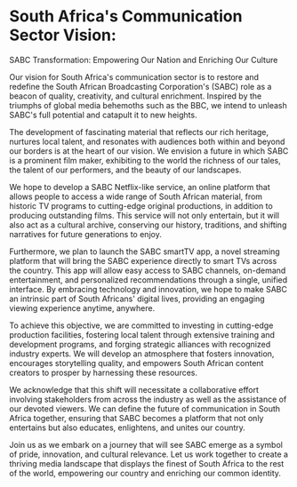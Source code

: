 # South Africa's Communication Sector Vision:

SABC Transformation: Empowering Our Nation and Enriching Our Culture

Our vision for South Africa's communication sector is to restore and redefine the South African Broadcasting Corporation's (SABC) role as a beacon of quality, creativity, and cultural enrichment. Inspired by the triumphs of global media behemoths such as the BBC, we intend to unleash SABC's full potential and catapult it to new heights.

The development of fascinating material that reflects our rich heritage, nurtures local talent, and resonates with audiences both within and beyond our borders is at the heart of our vision. We envision a future in which SABC is a prominent film maker, exhibiting to the world the richness of our tales, the talent of our performers, and the beauty of our landscapes.

We hope to develop a SABC Netflix-like service, an online platform that allows people to access a wide range of South African material, from historic TV programs to cutting-edge original productions, in addition to producing outstanding films. This service will not only entertain, but it will also act as a cultural archive, conserving our history, traditions, and shifting narratives for future generations to enjoy.

Furthermore, we plan to launch the SABC smartTV app, a novel streaming platform that will bring the SABC experience directly to smart TVs across the country. This app will allow easy access to SABC channels, on-demand entertainment, and personalized recommendations through a single, unified interface. By embracing technology and innovation, we hope to make SABC an intrinsic part of South Africans' digital lives, providing an engaging viewing experience anytime, anywhere.

To achieve this objective, we are committed to investing in cutting-edge production facilities, fostering local talent through extensive training and development programs, and forging strategic alliances with recognized industry experts. We will develop an atmosphere that fosters innovation, encourages storytelling quality, and empowers South African content creators to prosper by harnessing these resources.

We acknowledge that this shift will necessitate a collaborative effort involving stakeholders from across the industry as well as the assistance of our devoted viewers. We can define the future of communication in South Africa together, ensuring that SABC becomes a platform that not only entertains but also educates, enlightens, and unites our country.

Join us as we embark on a journey that will see SABC emerge as a symbol of pride, innovation, and cultural relevance. Let us work together to create a thriving media landscape that displays the finest of South Africa to the rest of the world, empowering our country and enriching our common identity.
